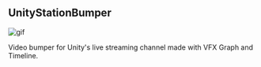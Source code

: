 UnityStationBumper
------------------

![gif](https://i.imgur.com/vwmiJLv.gif)

Video bumper for Unity's live streaming channel made with VFX Graph and Timeline.
